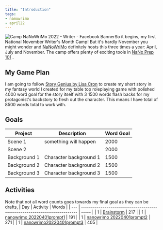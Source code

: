 ```yaml
---
title: "Introduction"
tags:
- nanowrimo
- april22
---
```


![Camp NaNoWriMo 2022 - Writer - Facebook Banner](https://s3.amazonaws.com/files.wordpress.nanowrimo.org/wp-content/uploads/2022/03/16123816/Camp-Nano_Writer-Banner_FB_300dpi.png)So it begins, my first National November Writer's Month Camp! But it's hardly November you might wonder and [NaNoWriMo](https://nanowrimo.org/) definitely hosts this three times a year: April, July and November. The camp offers plenty of exciting tools in [NaNo Prep 101](https://nanowrimo.org/nano-prep-101) . 

## My Game Plan
I am going to follow [Story Genius by Lisa Cron](https://www.amazon.ca/Story-Genius-Science-Outlining-Riveting/dp/1607748894?crid=2MSUNEAHYIKTA&keywords=story+genius&qid=1648607735&sprefix=story+genius%2Caps%2C134&sr=8-1&linkCode=ll1&tag=&linkId=2b928dcbaec4e1f8a312622b5b3cfea1&language=en_CA&ref_=as_li_ss_tl) to create my short story in my fantasy world I created for my table top roleplaying game with polished 4000 word goal for the story itself with 3 1500 words flash backs for my protagonist's backstory to flesh out the character. This means I have total of 8500 words total to work with.

## Goals
| Project      | Description            | Word Goal |
| ------------ | ---------------------- | --------- |
| Scene 1      | something will happen  | 2000    |
| Scene 2      |                        | 2000      |
| Background 1 | Character background 1 | 1500      |
| Background 2 | Character background 2 | 1500      |
| Background 3 | Character background 3 | 1500      |

## Activities
Note that not all word counts goes towards my final goal as they can be drafts, 
| Day | Activity                                                                     | Words |
| --- | ---------------------------------------------------------------------------- | ----- |
| 1   | [Brainstorm](nanowrimo/202204/Brainstorm.md)                                 | 217      |
| 1   | [nanowrimo 20220401prompt1](nanowrimo/202204/nanowrimo%2020220401prompt1.md) | 191   |
| 1   | [nanowrimo 20220401prompt2](nanowrimo/202204/nanowrimo%2020220401prompt2.md) | 271   |
| 1   | [nanowrimo20220401prompt3](nanowrimo/202204/nanowrimo20220401prompt3.md)     | 405   |
